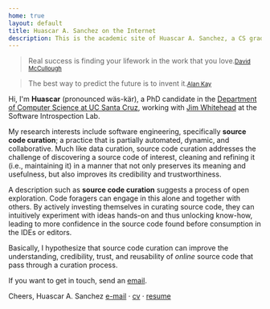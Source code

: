 ```yaml
---
home: true
layout: default
title: Huascar A. Sanchez on the Internet
description: This is the academic site of Huascar A. Sanchez, a CS graduate student part of SIL at UC Santa Cruz..
---
```


<blockquote id="leadquote"><span class="quote">Real success is finding your lifework in the work that you love.</span><small class='author'><a href='http://en.wikipedia.org/wiki/David_McCullough'>David McCullough</a></small></blockquote>

<blockquote id="followquote"><span class="quote">The best way to predict the future is to invent it.</span><small class='author'><a href='http://en.wikiquote.org/wiki/Alan_Kay'>Alan Kay</a></small></blockquote>


Hi, I'm **Huascar** (pronounced wäs-kär), a PhD candidate in the [Department of Computer Science at
UC Santa Cruz](http://cs.soe.ucsc.edu/), working with [Jim Whitehead](http://users.soe.ucsc.edu/~ejw/) at the Software Introspection Lab.

My research interests include software engineering, specifically **source code curation**; a practice
that is partially automated, dynamic, and collaborative. Much like data curation, source code curation addresses the challenge of discovering a source code of interest, cleaning and refining it (i.e., maintaining it) in a manner that not only preserves its meaning and usefulness, but also improves its credibility and trustworthiness.

A description such as **source code curation** suggests a process of open exploration. Code foragers
can engage in this alone and together with others. By actively investing themselves in curating
source code, they can intuitively experiment with ideas hands-on and thus unlocking know-how,
leading to more confidence in the source code found before consumption in the IDEs or editors.

Basically, I hypothesize that source code curation can improve the understanding, credibility,
trust, and reusability of *online* source code that pass through a curation process.

If you want to get in touch, send an [email](mailto:hsanchez@cs.ucsc.edu).

Cheers,
Huascar A. Sanchez
[e-mail](mailto:hsanchez@cs.ucsc.edu)&nbsp;·&nbsp;[cv](./static/huascarsanchez.cv.pdf)&nbsp;·&nbsp;[resume](./static/huascarsanchez.resume.pdf)